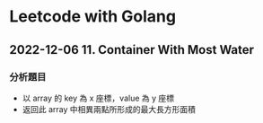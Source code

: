 # Leetcode with Golang

## 2022-12-06 11. Container With Most Water
### 分析題目
* 以 array 的 key 為 x 座標，value 為 y 座標
* 返回此 array 中相異兩點所形成的最大長方形面積